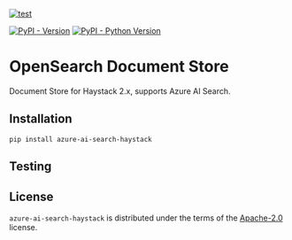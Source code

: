 [![test](https://github.com/deepset-ai/haystack-core-integrations/actions/workflows/azure_ai_search.yml/badge.svg)](https://github.com/deepset-ai/haystack-core-integrations/actions/workflows/azure_ai_search.yml)

[![PyPI - Version](https://img.shields.io/pypi/v/azure-ai-search-haystack.svg)](https://pypi.org/project/azure-ai-search-haystack)
[![PyPI - Python Version](https://img.shields.io/pypi/pyversions/azure-ai-search-haystack.svg)](https://pypi.org/project/azure-ai-search-haystack)

# OpenSearch Document Store

Document Store for Haystack 2.x, supports Azure AI Search.

## Installation

```console
pip install azure-ai-search-haystack
```

## Testing

## License

`azure-ai-search-haystack` is distributed under the terms of the [Apache-2.0](https://spdx.org/licenses/Apache-2.0.html) license.
